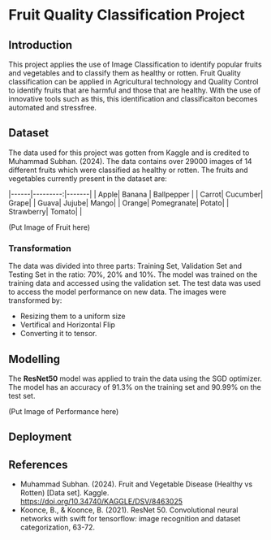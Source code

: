 # Fruit Quality Classification Project

## Introduction
This project applies the use of Image Classification to identify popular fruits and vegetables and to classify them as healthy or rotten. Fruit Quality classification can be applied in Agricultural technology and Quality Control to identify fruits that are harmful and those that are healthy. With the use of innovative tools such as this, this identification and classificaiton becomes automated and stressfree. 

## Dataset
The data used for this project was gotten from Kaggle and is credited to Muhammad Subhan. (2024). The data contains over 29000 images of 14 different fruits which were classified as healthy or rotten. The fruits and vegetables currently present in the dataset are:

|------|---------:|-------|
| Apple| Banana	  | Ballpepper |
| Carrot|  Cucumber|   Grape|
| Guava| Jujube|    Mango|
| Orange| Pomegranate|    Potato|
| Strawberry| Tomato|    |

 (Put Image of Fruit here)


### Transformation
The data was divided into three parts: Training Set, Validation Set and Testing Set in the ratio: 70%, 20% and 10%. The model was trained on the training data and accessed using the validation set. The test data was used to access the model performance on new data. 
The images were transformed by:
- Resizing them to a uniform size
- Vertifical and Horizontal Flip
- Converting it to tensor. 

## Modelling
The **ResNet50** model was applied to train the data using the SGD optimizer. The model has an accuracy of 91.3% on the training set and 90.99% on the test set. 

(Put Image of Performance here)

## Deployment 


## References
- Muhammad Subhan. (2024). Fruit and Vegetable Disease (Healthy vs Rotten) [Data set]. Kaggle. https://doi.org/10.34740/KAGGLE/DSV/8463025
- Koonce, B., & Koonce, B. (2021). ResNet 50. Convolutional neural networks with swift for tensorflow: image recognition and dataset categorization, 63-72.